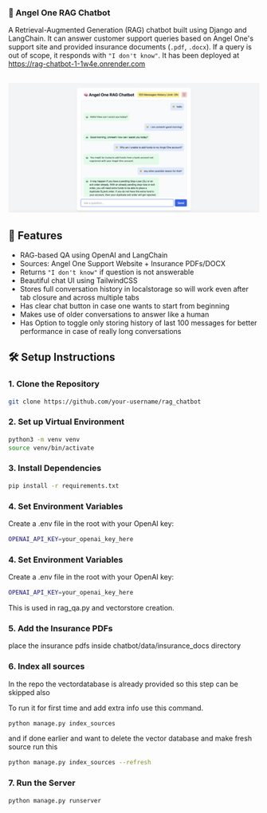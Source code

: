 ### 🧠 Angel One RAG Chatbot

A Retrieval-Augmented Generation (RAG) chatbot built using Django and LangChain. It can answer customer support queries based on Angel One's support site and provided insurance documents (`.pdf`, `.docx`). If a query is out of scope, it responds with `"I don't know"`. It has been deployed at https://rag-chatbot-1-1w4e.onrender.com


![Chat UI Screenshot](chat_ui.png)
---

## 🚀 Features

- RAG-based QA using OpenAI and LangChain
- Sources: Angel One Support Website + Insurance PDFs/DOCX
- Returns `"I don't know"` if question is not answerable
- Beautiful chat UI using TailwindCSS
- Stores full conversation history in localstorage so will work even after tab closure and across multiple tabs
- Has clear chat button in case one wants to start from beginning
- Makes use of older conversations to answer like a human
- Has Option to toggle only storing history of last 100 messages for better performance in case of really long conversations

## 🛠️ Setup Instructions

### 1. Clone the Repository

```bash
git clone https://github.com/your-username/rag_chatbot
```

### 2. Set up Virtual Environment

```bash
python3 -m venv venv
source venv/bin/activate
```

### 3. Install Dependencies

```bash
pip install -r requirements.txt
```


### 4. Set Environment Variables

Create a .env file in the root with your OpenAI key:

```bash
OPENAI_API_KEY=your_openai_key_here
```


### 4. Set Environment Variables

Create a .env file in the root with your OpenAI key:

```bash
OPENAI_API_KEY=your_openai_key_here
```
This is used in rag_qa.py and vectorstore creation.

### 5. Add the Insurance PDFs

place the insurance pdfs inside chatbot/data/insurance_docs directory

### 6. Index all sources
In the repo the vectordatabase is already provided so this step can be skipped also

To run it for first time and add extra info use this command.
```bash
python manage.py index_sources
```

and if done earlier and want to delete the vector database and make fresh source run this
```bash
python manage.py index_sources --refresh
```

### 7. Run the Server

```bash
python manage.py runserver
```